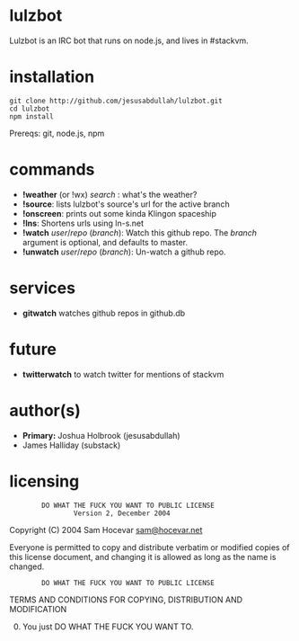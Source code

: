 # lulzbot
Lulzbot is an IRC bot that runs on node.js, and lives in #stackvm.

# installation

    git clone http://github.com/jesusabdullah/lulzbot.git
    cd lulzbot
    npm install

Prereqs: git, node.js, npm

# commands

* **!weather** (or !wx) *search* : what's the weather?
* **!source**: lists lulzbot's source's url for the active branch
* **!onscreen**: prints out some kinda Klingon spaceship
* **!lns**: Shortens urls using ln-s.net
* **!watch** *user*/*repo* (*branch*): Watch this github repo. The *branch* argument is optional, and defaults to master.
* **!unwatch** *user*/*repo* (*branch*): Un-watch a github repo.

# services

* **gitwatch** watches github repos in github.db

# future

* **twitterwatch** to watch twitter for mentions of stackvm

# author(s)

* **Primary:** Joshua Holbrook (jesusabdullah)
* James Halliday (substack)

# licensing

            DO WHAT THE FUCK YOU WANT TO PUBLIC LICENSE
                    Version 2, December 2004

 Copyright (C) 2004 Sam Hocevar <sam@hocevar.net>

 Everyone is permitted to copy and distribute verbatim or modified
 copies of this license document, and changing it is allowed as long
 as the name is changed.

            DO WHAT THE FUCK YOU WANT TO PUBLIC LICENSE
   TERMS AND CONDITIONS FOR COPYING, DISTRIBUTION AND MODIFICATION

  0. You just DO WHAT THE FUCK YOU WANT TO.
